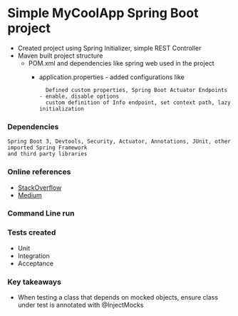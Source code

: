 # Simple MyCoolApp Spring Boot project

- Created project using Spring Initializer, simple REST Controller
- Maven built project structure
  - POM.xml and dependencies like spring web used in the project
    - application.properties - added configurations like 
    
      ``` 
        Defined custom properties, Spring Boot Actuator Endpoints - enable, disable options
        custom definition of Info endpoint, set context path, lazy initialization
      ```

### Dependencies
    Spring Boot 3, Devtools, Security, Actuator, Annotations, JUnit, other imported Spring Framework
    and third party libraries

### Online references

* [StackOverflow](https://www.stackoverflow.com)
* [Medium](https://www.medium.com)

### Command Line run 

### Tests created
- Unit 
- Integration 
- Acceptance 

### Key takeaways
- When testing a class that depends on mocked objects, ensure class under test is annotated with
  @InjectMocks


